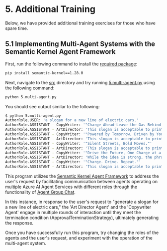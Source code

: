 # 5. Additional Training
Below, we have provided additional training exercises for those who have spare time.

## 5.1 Implementing Multi-Agent Systems with the Semantic Kernel Agent Framework
First, run the following command to install the [required package](https://pypi.org/project/semantic-kernel):
```bash
pip install semantic-kernel==1.28.0
```

Next, navigate to the [src](../../src) directory and try running [5.multi-agent.py](../../src/5.multi-agent.py) using the following command:
```bash
python 5.multi-agent.py
```

You should see output similar to the following:
```bash
$ python 5.multi-agent.py 
AuthorRole.USER: 'a slogan for a new line of electric cars.'
AuthorRole.ASSISTANT - CopyWriter: '"Charge Ahead—Leave the Gas Behind."'
AuthorRole.ASSISTANT - ArtDirector: 'This slogan is acceptable to print.'
AuthorRole.ASSISTANT - CopyWriter: '"Powered by Tomorrow, Driven by You."'
AuthorRole.ASSISTANT - ArtDirector: 'This slogan is acceptable to print.'
AuthorRole.ASSISTANT - CopyWriter: '"Silent Streets, Bold Moves."'
AuthorRole.ASSISTANT - ArtDirector: 'This slogan is acceptable to print.'
AuthorRole.ASSISTANT - CopyWriter: '"Drive the Future, One Charge at a Time."'
AuthorRole.ASSISTANT - ArtDirector: 'While the idea is strong, the phrase could be refined for clarity and impact. Consider emphasizing the unique benefits of the electric vehicles and making it more concise. Focus on what makes this line of cars stand out and resonate emotionally with the audience.'
AuthorRole.ASSISTANT - CopyWriter: '"Charge. Drive. Repeat."'
AuthorRole.ASSISTANT - ArtDirector: 'This slogan is acceptable to print.'
```

This program utilizes the [Semantic Kernel Agent Framework](https://learn.microsoft.com/en-us/semantic-kernel/frameworks/agent/?pivots=programming-language-python) to address the user's request by facilitating communication between agents operating on multiple Azure AI Agent Services with different roles through the functionality of [Agent Group Chat](https://learn.microsoft.com/en-us/semantic-kernel/frameworks/agent/examples/example-agent-collaboration?pivots=programming-language-python).

In this instance, in response to the user's request to "generate a slogan for a new line of electric cars," the 'Art Director Agent' and the 'Copywriter Agent' engage in multiple rounds of interaction until they meet the termination condition (ApprovalTerminationStrategy), ultimately generating the response.

Once you have successfully run this program, try changing the roles of the agents and the user's request, and experiment with the operation of the multi-agent system.